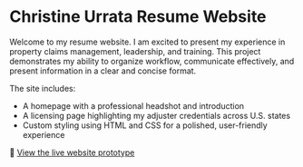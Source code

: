 # Christine Urrata Resume Website

Welcome to my resume website. I am excited to present my experience in property claims management, leadership, and training. This project demonstrates my ability to organize workflow, communicate effectively, and present information in a clear and concise format.

The site includes:
- A homepage with a professional headshot and introduction
- A licensing page highlighting my adjuster credentials across U.S. states
- Custom styling using HTML and CSS for a polished, user-friendly experience

🔗 [View the live website prototype][def]

[def]: https://catarru.github.io/Resume/index.html

